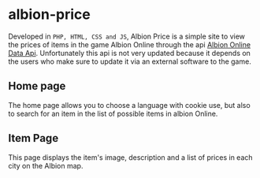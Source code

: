 # albion-price
Developed in ``PHP, HTML, CSS and JS``, Albion Price is a simple site to view the prices of items in the game Albion Online through the api [Albion Online Data Api](https://www.albion-online-data.com/).
Unfortunately this api is not very updated because it depends on the users who make sure to update it via an external software to the game.

## Home page 
The home page allows you to choose a language with cookie use, but also to search for an item in the list of possible items in albion Online.

## Item Page
This page displays the item's image, description and a list of prices in each city on the Albion map.
